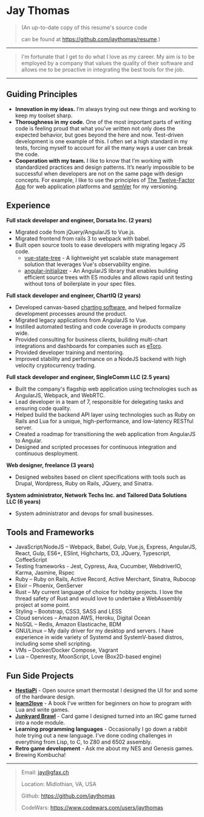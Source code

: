 Jay Thomas
============

> (An up-to-date copy of this resume's source code
>
> can be found at <https://github.com/jaythomas/resume>.)

----

> I'm fortunate that I get to do what I love as my career.
> My aim is to be employed by a company that values the quality of their software
> and allows me to be proactive in integrating the best tools for the job. 

----


Guiding Principles
------------------

- **Innovation in my ideas.** I’m always trying out new things and working to keep my toolset sharp.
- **Thoroughness in my code.** One of the most important parts of writing code is feeling proud that what you’ve written not only does the expected behavior, but goes beyond the here and now. Test-driven development is one example of this. I often set a high standard in my tests, forcing myself to account for all the many ways a user can break the code.
- **Cooperation with my team.** I like to know that I’m working with standardized practices and design patterns. It’s nearly impossible to be successful when developers are not on the same page with design concepts. For example, I like to use the principles of [The Twelve-Factor App] for web application platforms and [semVer] for my versioning.


Experience
----------

**Full stack developer and engineer, Dorsata Inc. (2 years)**

- Migrated code from jQuery/AngularJS to Vue.js.
- Migrated frontend from rails 3 to webpack with babel.
- Built open source tools to ease developers with migrating legacy JS code.
  - [vue-state-tree] - A lightweight yet scalable state management solution that leverages Vue's observability engine.
  - [angular-initializer] - An AngularJS library that enables building efficient source trees with ES modules and allows rapid unit testing without tons of boilerplate in your spec files.

**Full stack developer and engineer, ChartIQ (2 years)**

- Developed canvas-based [charting software](https://demo.chartiq.com/), and helped formalize development processes around the product.
- Migrated legacy applications from AngularJS to Vue.
- Instilled automated testing and code coverage in products company wide.
- Provided consulting for business clients, building multi-chart integrations and dashboards for companies such as [eToro](https://www.etoro.com/).
- Provided developer training and mentoring.
- Improved stability and performance on a NodeJS backend with high velocity cryptocurrency trading.

**Full stack developer and engineer, SingleComm LLC (2.5 years)**

- Built the company's flagship web application using technologies such as AngularJS, Webpack, and WebRTC.
- Lead developer in a team of 7, responsible for delegating tasks and ensuring code quality.
- Helped build the backend API layer using technologies such as Ruby on Rails and Lua for a unique, high-performance, and low-latency RESTful server.
- Created a roadmap for transitioning the web application from AngularJS to Angular.
- Designed and scripted processes for continuous integration and continuous desployment.

**Web designer, freelance (3 years)**

- Designed websites based on client specifications with tools such as Drupal, Wordpress, Ruby on Rails, JQuery, and Sinatra.

**System administrator, Network Techs Inc. and Tailored Data Solutions LLC (6 years)**

- System administrator and devops for small businesses.


Tools and Frameworks
--------------------

- JavaScript/NodeJS – Webpack, Babel, Gulp, Vue.js, Express, AngularJS, React, Gulp, ES6+, ESlint, Highcharts, D3, JQuery, Typescript, CoffeeScript
- Testing frameworks - Jest, Cypress, Ava, Cucumber, WebdriverIO, Karma, Jasmine, Rspec
- Ruby – Ruby on Rails, Active Record, Active Merchant, Sinatra, Rubocop
- Elixir – Phoenix, GenServer
- Rust – My current language of choice for hobby projects. I love the thread safety of Rust and would love to undertake a WebAssembly project at some point.
- Styling – Bootstrap, CSS3, SASS and LESS
- Cloud services – Amazon AWS, Heroku, Digital Ocean
- NoSQL – Redis, Amazon Elasticache, BDM
- GNU/Linux – My daily driver for my desktop and servers. I have experience in wide variety of Systemd and SystemV-based distros, including some shell scripting.
- VMs – Docker/Docker Compose, Vagrant
- Lua – Openresty, MoonScript, Love (Box2D-based engine)


Fun Side Projects
-----------------

- **[HestiaPi]** - Open source smart thermostat I designed the UI for and some of the hardware design.
- **[learn2love]** - A book I've written for beginners on how to program with Lua and write games.
- **[Junkyard Brawl]** - Card game I designed turned into an IRC game turned into a node module.
- **Learning programming languages** - Occasionally I go down a rabbit hole trying out a new language. I've done coding challenges in everything from Lisp, to C, to Z80 and 6502 assembly.
- **Retro game development** - Ask me about my NES and Genesis games.
- Brewing Kombucha!

----

> Email: <jay@gfax.ch>
>
> Location: Midlothian, VA, USA
>
> Github: <https://github.com/jaythomas>
>
> CodeWars: <https://www.codewars.com/users/jaythomas>

[The Twelve-Factor App]: http://12factor.net/
[angular-initializer]: https://github.com/jaythomas/angular-initializer
[semVer]: https://semver.org/
[HestiaPi]: https://hestiapi.com/
[learn2love]: https://rvagamejams.com/learn2love/
[Junkyard Brawl]: https://github.com/gfax/junkyard-brawl
[vue-state-tree]: https://github.com/jaythomas/vue-state-tree
